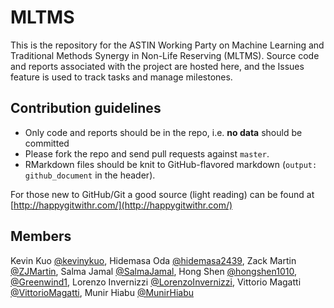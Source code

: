 # MLTMS
This is the repository for the ASTIN Working Party on Machine Learning and Traditional Methods Synergy in Non-Life Reserving (MLTMS).
Source code and reports associated with the project are hosted here, and the Issues feature is used to track tasks and manage milestones.

## Contribution guidelines
- Only code and reports should be in the repo, i.e. **no data** should be committed
- Please fork the repo and send pull requests against `master`.
- RMarkdown files should be knit to GitHub-flavored markdown (`output: github_document` in the header).

For those new to GitHub/Git a good source (light reading) can be found at [http://happygitwithr.com/](http://happygitwithr.com/)

## Members
Kevin Kuo [@kevinykuo](https://github.com/kevinykuo), Hidemasa Oda [@hidemasa2439](https://github.com/hidemasa2439), Zack Martin [@ZJMartin](https://github.com/ZJMartin), Salma Jamal [@SalmaJamal](https://github.com/salmajamal), Hong Shen [@hongshen1010](https://github.com/hongshen1010), [@Greenwind1](https://github.com/Greenwind1), Lorenzo Invernizzi [@LorenzoInvernizzi](https://github.com/LorenzoInvernizzi), Vittorio Magatti [@VittorioMagatti](https://github.com/VittorioMagatti), Munir Hiabu [@MunirHiabu](https://github.com/MunirHiabu)
